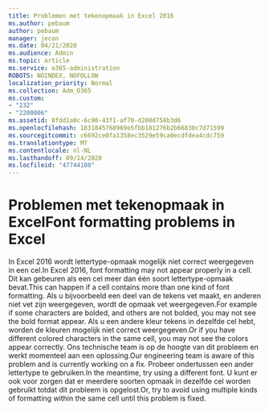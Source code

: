 ```yaml
---
title: Problemen met tekenopmaak in Excel 2016
ms.author: pebaum
author: pebaum
manager: jecon
ms.date: 04/21/2020
ms.audience: Admin
ms.topic: article
ms.service: o365-administration
ROBOTS: NOINDEX, NOFOLLOW
localization_priority: Normal
ms.collection: Adm_O365
ms.custom:
- "232"
- "2200006"
ms.assetid: 8fdd1a0c-6c90-43f1-af70-d200d758b3d6
ms.openlocfilehash: 1831845768969e5fbb181276b2b66830c7d71599
ms.sourcegitcommit: c6692ce0fa1358ec3529e59ca0ecdfdea4cdc759
ms.translationtype: MT
ms.contentlocale: nl-NL
ms.lasthandoff: 09/14/2020
ms.locfileid: "47744180"
---
```

# <a name="font-formatting-problems-in-excel"></a><span data-ttu-id="279a3-102">Problemen met tekenopmaak in Excel</span><span class="sxs-lookup"><span data-stu-id="279a3-102">Font formatting problems in Excel</span></span>

<span data-ttu-id="279a3-103">In Excel 2016 wordt lettertype-opmaak mogelijk niet correct weergegeven in een cel.</span><span class="sxs-lookup"><span data-stu-id="279a3-103">In Excel 2016, font formatting may not appear properly in a cell.</span></span> <span data-ttu-id="279a3-104">Dit kan gebeuren als een cel meer dan één soort lettertype-opmaak bevat.</span><span class="sxs-lookup"><span data-stu-id="279a3-104">This can happen if a cell contains more than one kind of font formatting.</span></span> <span data-ttu-id="279a3-105">Als u bijvoorbeeld een deel van de tekens vet maakt, en anderen niet vet zijn weergegeven, wordt de opmaak vet weergegeven.</span><span class="sxs-lookup"><span data-stu-id="279a3-105">For example if some characters are bolded, and others are not bolded, you may not see the bold format appear.</span></span> <span data-ttu-id="279a3-106">Als u een andere kleur tekens in dezelfde cel hebt, worden de kleuren mogelijk niet correct weergegeven.</span><span class="sxs-lookup"><span data-stu-id="279a3-106">Or if you have different colored characters in the same cell, you may not see the colors appear correctly.</span></span> <span data-ttu-id="279a3-107">Ons technische team is op de hoogte van dit probleem en werkt momenteel aan een oplossing.</span><span class="sxs-lookup"><span data-stu-id="279a3-107">Our engineering team is aware of this problem and is currently working on a fix.</span></span> <span data-ttu-id="279a3-108">Probeer ondertussen een ander lettertype te gebruiken.</span><span class="sxs-lookup"><span data-stu-id="279a3-108">In the meantime, try using a different font.</span></span> <span data-ttu-id="279a3-109">U kunt er ook voor zorgen dat er meerdere soorten opmaak in dezelfde cel worden gebruikt totdat dit probleem is opgelost.</span><span class="sxs-lookup"><span data-stu-id="279a3-109">Or, try to avoid using multiple kinds of formatting within the same cell until this problem is fixed.</span></span>
  